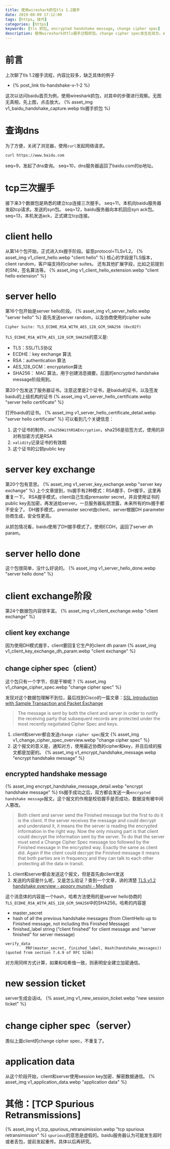 ```yaml
---
title: 使用wireshark抓包tls 1.2握手
date: 2019-08-09 17:12:00
tags: [https, 技巧]
categories: [https]
keywords: [tls 抓包, encrypted handshake message, change cipher spec]
description: 使用wireshark对tls握手过程抓包。change cipher spec发生在双方。encrypted handshake message阶段表明握手结束，发送验证消息。
---
```


# 前言

上次聊了tls 1.2握手流程，内容比较多，缺乏具体的例子
- {% post_link tls-handshake-v-1-2 %}

这次以访问baidu首页为例，使用wireshark抓包，对其中的步骤进行观察。无图无真相，先上图，点击放大。
{% asset_img v1_baidu_handshake_capture.webp tls握手抓包 %}
<!-- more -->
# 查询dns

为了方便，关闭了浏览器，使用`curl`发起网络请求。
```bash
curl https://www.baidu.com
```
seq=9，发起了dns查询。
seq=10，dns服务器返回了baidu.com的ip地址。

# tcp三次握手

接下来3个数据包是熟悉的建立tcp连接三次握手。
seq=11，本机向baidu服务器发起tcp请求。发送的syn包。
seq=12，baidu服务器向本机回应syn ack包。
seq=13，本机发送ack，正式建立tcp连接。

# client hello

从第14个包开始，正式进入tls握手阶段。留意protocol=TLSv1.2。
{% asset_img v1_client_hello.webp "client hello" %}
核心的字段是TLS版本，client random，客户端支持的cipher suites。
还有其他扩展字段，比如之前提到的SNI，签名算法等。
{% asset_img v1_client_hello_extension.webp "client hello extension" %}

# server hello

第16个包开始是server hello阶段。
{% asset_img v1_server_hello.webp "server hello" %}
首先发送server random，以及协商使用的cipher suite
```
Cipher Suite: TLS_ECDHE_RSA_WITH_AES_128_GCM_SHA256 (0xc02f)
```
`TLS_ECDHE_RSA_WITH_AES_128_GCM_SHA256`的意义是:
- TLS：SSL/TLS协议
- ECDHE：key exchange 算法
- RSA：authentication 算法
- AES_128_GCM：encryptation算法
- SHA256： MAC 算法，用于创建消息摘要。后面的encrypted handshake message阶段用到。

第20个包发送了服务器证书。注意这里是2个证书，是baidu的证书，以及签发baidu的上级机构的证书
{% asset_img v1_server_hello_certificate.webp "server hello certificate" %}

打开baidu的证书。
{% asset_img v1_server_hello_certificate_detail.webp "server hello certificate" %}
可以看到几个关键信息：
1. 这个证书的制作，`sha256WithRSAEncryption`，sha256是验签方式，使用的非对称加密方式是RSA
2. `validity`记录证书的有效期
3. 这个证书的公钥public key



# server key exchange

第20个包有意思。
{% asset_img v1_server_key_exchange.webp "server key exchange" %}
上个文章提到，tls握手有2种模式：RSA握手、DH握手。这里再重复一下。
RSA握手模式，client自己生成premaster secret，并且使用证书的public key去加密，再发送给server。一旦服务器私钥泄露，未来所有的tls握手都不安全了。
DH握手模式，premaster secret由client、server根据DH parameter协商生成，安全性更高。

从抓包情况看，baidu使用了DH握手模式了。使用ECDH，返回了server dh param。

# server hello done

这个包很简单，没什么好说的。
{% asset_img v1_server_hello_done.webp "server hello done" %}

# client exchange阶段

第24个数据包内容很丰富。
{% asset_img v1_client_exchange.webp "client exchange" %}

## client key exchange

因为使用DH模式握手，client要回复它生产的client dh param
{% asset_img v1_client_key_exchange_dh_param.webp "client exchange"  %}

## change cipher spec（client）

这个包只有一个字节，但是干嘛呢？
{% asset_img v1_change_cipher_spec.webp "change cipher spec" %}

发现对这个数据包理解不到位，最后找到Cisco的一篇文章：[SSL Introduction with Sample Transaction and Packet Exchange](https://www.cisco.com/c/en/us/support/docs/security-vpn/secure-socket-layer-ssl/116181-technote-product-00.html)


>The message is sent by both the client and server in order to notify the receiving party that subsequent records are protected under the most recently negotiated Cipher Spec and keys.

1. client和server都会发送`change cipher spec`报文
{% asset_img v1_change_cipher_spec_overview.webp "change cipher spec" %}
2. 这个报文的意义是，通知对方，使用最近协商的cipher和key，并且后续的报文都是加密的。
{% asset_img v1_encrypt_handshake_message.webp "encrypt handshake message" %}

## encrypted handshake message

{% asset_img encrypt_handshake_message_detail.webp "encrypt handshake message" %}
tls握手成功之后，双方都会发送一条`encrypted handshake message`报文。这个报文的作用是校验握手是否成功，数据没有被中间人篡改。

>Both client and server send the Finished message but the first to do it is the client. If the server receives the message and could decrypt and understand it, it means the the server is reading the encrypted information in the right way. Now the only missing part is that client could decrypt the information sent by the server. To do that the server must send a Change Cipher Spec message too followed by the Finished message in the encrypted way. Exactly the same as client did. Again if the client could decrypt the Finished message it means that both parties are in frequency and they can talk to each other protecting all the data in transit.

1. client和server都会发送这个报文，但是首先由client发送
2. 发送的内容是什么呢，又是怎么验证？查到一个文章，讲的清楚 [TLS v1.2 handshake overview - apoorv munshi - Medium](https://medium.com/@ethicalevil/tls-handshake-protocol-overview-a39e8eee2cf5)

这个消息体的内容是一个hash，哈希方法使用的是server hello协商的`TLS_ECDHE_RSA_WITH_AES_128_GCM_SHA256`中的SHA256。哈希的内容是
- master_secret
- hash of all the previous handshake messages (from ClientHello up to Finished message, not including this Finished Message)
- finished_label string (“client finished” for client message and “server finished” for server message) 
```
verify_data
         PRF(master_secret, finished_label, Hash(handshake_messages))
(quoted from section 7.4.9 of RFC 5246)
```
对方用同样方式计算，如果和哈希值一致，则表明安全建立加密通信。

# new session ticket

server生成会话id。
{% asset_img v1_new_session_ticket.webp "new session ticket" %}

# change cipher spec（server）

类似上面client的change cipher spec，不重复了。

# application data

从这个阶段开始，client和server使用session key加密、解密数据通信。
{% asset_img v1_application_data.webp "application data" %}

# 其他：[TCP Spurious Retransmissions]

{% asset_img v1_tcp_spurious_retransimission.webp "tcp spurious retransimission" %}
`spurious`的意思是虚假的。baidu服务器认为可能发生超时或者丢包，提前发起重传。具体以后再研究。



